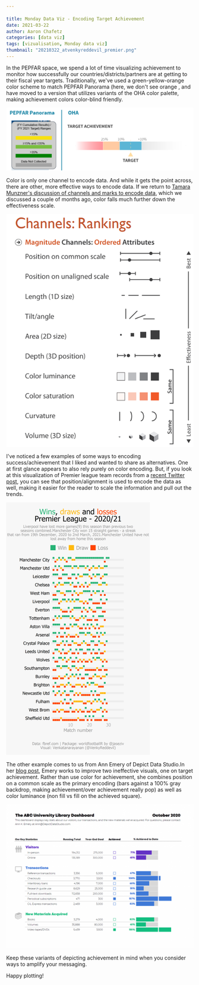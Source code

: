 ```yaml
---

title: Monday Data Viz - Encoding Target Achievement
date: 2021-03-22
author: Aaron Chafetz
categories: [data viz]
tags: [vizualisation, Monday data viz]
thumbnail: "20210322_atvenkyreddevil_premier.png"
---
```


In the PEPFAR space, we spend a lot of time visualizing achievement to monitor how successfully our countries/districts/partners are at getting to their fiscal year targets. Traditionally, we've used a green-yellow-orange color scheme to match PEPFAR Panorama (here, we don't see orange , and have moved to a version that utilizes variants of the OHA color palette, making achievement colors color-blind friendly. 

![achv colors](/assets/images/posts/20210322_oha_target_achv.png)

Color is only one channel to encode data. And while it gets the point across, there are other, more effective ways to encode data. If we return to [Tamara Munzner's discussion of channels and marks to encode data](https://www.cs.ubc.ca/~tmm/courses/547-19/slides/valid-marks-rules-artery.pdf), which we discussed a couple of months ago, color falls much further down the effectiveness scale.

![channels](/assets/images/posts/20210322_munzner_channels.png)

I've noticed a few examples of some ways to encoding success/achievement that I liked and wanted to share as alternatives. One at first glance appears to also rely purely on color encoding. But, if you look at this visualization of Premier league team records from a [recent Twitter post](https://twitter.com/VenkyReddevil/status/1371757238411485184?s=20), you can see that position/alignment is used to encode the data as well, making it easier for the reader to scale the information and pull out the trends.

![premier results](/assets/images/posts/20210322_atvenkyreddevil_premier.png)

The other example comes to us from Ann Emery of Depict Data Studio.In her [blog post](https://depictdatastudio.com/re-envisioning-a-universitys-monthly-report-two-reports-with-two-different-purposes/), Emery works to improve two ineffective visuals, one on target achievement. Rather than use color for achievement, she combines position on a common scale as the primary encoding (bars against a 100% gray backdrop, making achievement/over achievement really pop) as well as color luminance (non fill vs fill on the achieved square).

![emery achv](/assets/images/posts/20210322_emery_achievement.png)

Keep these variants of depicting achievement in mind when you consider ways to amplify your messaging.

Happy plotting!